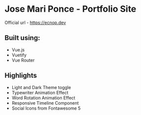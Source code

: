 # Jose Mari Ponce - Portfolio Site
Official url - https://ecnop.dev

## Built using:
- Vue.js
- Vuetify
- Vue Router 

## Highlights
- Light and Dark Theme toggle
- Typewriter Animation Effect
- Word Rotation Animation Effect
- Responsive Timeline Component
- Social Icons from Fontawesome 5

